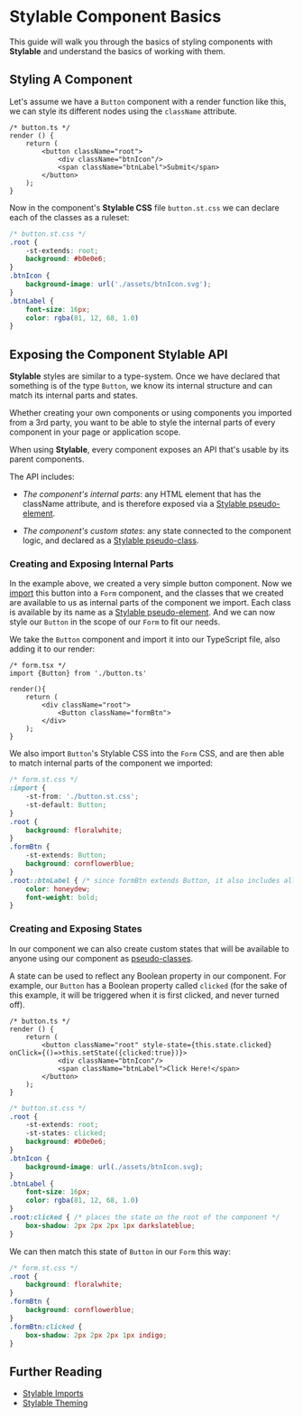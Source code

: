 # Stylable Component Basics

This guide will walk you through the basics of styling components with **Stylable** and understand the basics of working with them. 

## Styling A Component 

Let's assume we have a `Button` component with a render function like this, we can style its different nodes using the `className` attribute.

```tsx
/* button.ts */
render () {
    return (
        <button className="root">
            <div className="btnIcon"/>
            <span className="btnLabel">Submit</span>
        </button>
    );
}
```

Now in the component's **Stylable CSS** file `button.st.css` we can declare each of the classes as a ruleset:

```css
/* button.st.css */
.root {
    -st-extends: root; 
    background: #b0e0e6;
}
.btnIcon {
    background-image: url('./assets/btnIcon.svg');
}
.btnLabel {
    font-size: 16px;
    color: rgba(81, 12, 68, 1.0)
}
```


## Exposing the Component Stylable API

**Stylable** styles are similar to a type-system. Once we have declared that something is of the type `Button`, we know its internal structure and can match its internal parts and states.

Whether creating your own components or using components you imported from a 3rd party, you want to be able to style the internal parts of every component in your page or application scope. 

When using **Stylable**, every component exposes an API that's usable by its parent components.

The API includes:

* _The component's internal parts_: any HTML element that has the className attribute, and is therefore exposed via a [Stylable pseudo-element](../references/pseudo-elements.md).
 
* _The component's custom states_: any state connected to the component logic, and declared as a [Stylable pseudo-class](../references/pseudo-classes.md).

### Creating and Exposing Internal Parts

In the example above, we created a very simple button component. Now we [import](../references/imports.md) this button into a `Form` component, and the classes that we created are available to us as internal parts of the component we import. Each class is available by its name as a [Stylable pseudo-element](../references/pseudo-elements.md). And we can now style our `Button` in the scope of our `Form` to fit our needs.

We take the `Button` component and import it into our TypeScript file, also adding it to our render:

```tsx
/* form.tsx */
import {Button} from './button.ts'

render(){
    return (
        <div className="root">
            <Button className="formBtn">
        </div>
    );
}
```

We also import `Button`'s Stylable CSS into the `Form` CSS, and are then able to match internal parts of the component we imported:

```css
/* form.st.css */
:import {
    -st-from: './button.st.css';
    -st-default: Button;
}
.root {
    background: floralwhite;
}
.formBtn {
    -st-extends: Button;
    background: cornflowerblue;
}
.root::btnLabel { /* since formBtn extends Button, it also includes all of its internal parts */
    color: honeydew;
    font-weight: bold;
}
```

### Creating and Exposing States

In our component we can also create custom states that will be available to anyone using our component as [pseudo-classes](../references/pseudo-classes.md).

A state can be used to reflect any Boolean property in our component. For example, our `Button` has a Boolean property called `clicked` (for the sake of this example, it will be triggered when it is first clicked, and never turned off).

```tsx
/* button.ts */
render () {
    return (
        <button className="root" style-state={this.state.clicked} onClick={()=>this.setState({clicked:true})}>
            <div className="btnIcon"/>
            <span className="btnLabel">Click Here!</span>
        </button>
    );
}
```

```css
/* button.st.css */
.root {
    -st-extends: root; 
    -st-states: clicked;
    background: #b0e0e6;
}
.btnIcon {
    background-image: url(./assets/btnIcon.svg);
}
.btnLabel {
    font-size: 16px;
    color: rgba(81, 12, 68, 1.0)
}
.root:clicked { /* places the state on the root of the component */
    box-shadow: 2px 2px 2px 1px darkslateblue;
}
```

We can then match this state of `Button` in our `Form` this way:

```css
/* form.st.css */
.root {
    background: floralwhite;
}
.formBtn {
    background: cornflowerblue;
}
.formBtn:clicked {
    box-shadow: 2px 2px 2px 1px indigo;
}
```

## Further Reading

* [Stylable Imports](./stylable-imports-guide.md)
* [Stylable Theming](./stylable-theming-guide.md)
